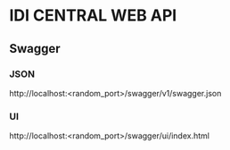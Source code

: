 # IDI CENTRAL WEB API

## Swagger 

### JSON
http://localhost:<random_port>/swagger/v1/swagger.json

### UI
http://localhost:<random_port>/swagger/ui/index.html
